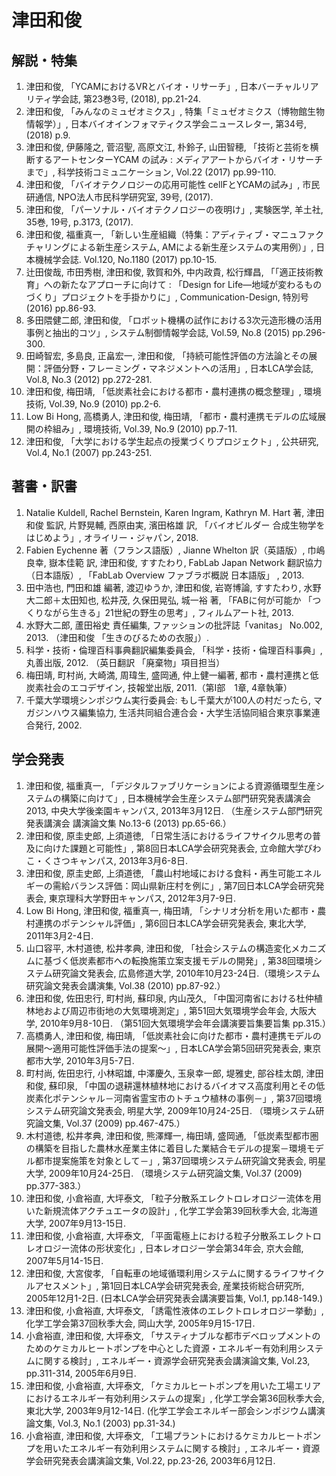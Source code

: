 # 津田和俊 #

## 解説・特集 ##
1.	津田和俊, 「YCAMにおけるVRとバイオ・リサーチ」, 日本バーチャルリアリティ学会誌, 第23巻3号, (2018), pp.21-24.
1.	津田和俊, 「みんなのミュゼオミクス」, 特集「ミュゼオミクス（博物館生物情報学）」, 日本バイオインフォマティクス学会ニュースレター, 第34号, (2018) p.9.
1.	津田和俊, 伊藤隆之, 菅沼聖, 高原文江, 朴鈴子, 山田智穂, 「技術と芸術を横断するアートセンターYCAM の試み : メディアアートからバイオ・リサーチまで」, 科学技術コミュニケーション, Vol.22 (2017) pp.99-110.
1.	津田和俊, 「バイオテクノロジーの応用可能性 cellFとYCAMの試み」, 市民研通信, NPO法人市民科学研究室, 39号, (2017).
1.	津田和俊, 「パーソナル・バイオテクノロジーの夜明け」, 実験医学, 羊土社, 35巻, 19号, p.3173, (2017).
1.	津田和俊, 福重真一, 「新しい生産組織（特集：アディティブ・マニュファクチャリングによる新生産システム, AMによる新生産システムの実用例）」, 日本機械学会誌. Vol.120, No.1180 (2017) pp.10-15.
1.	辻田俊哉, 市田秀樹, 津田和俊, 敦賀和外, 中内政貴, 松行輝昌, 「「適正技術教育」への新たなアプローチに向けて : 「Design for Life―地域が変わるものづくり」プロジェクトを手掛かりに」, Communication-Design, 特別号 (2016) pp.86-93.
1.	多田隈健二郎, 津田和俊, 「ロボット機構の試作における3次元造形機の活用事例と抽出的コツ」, システム制御情報学会誌, Vol.59, No.8 (2015) pp.296-300.
1.	田崎智宏, 多島良, 正畠宏一, 津田和俊, 「持続可能性評価の方法論とその展開：評価分野・フレーミング・マネジメントへの活用」, 日本LCA学会誌, Vol.8, No.3 (2012) pp.272-281.
1.	津田和俊, 梅田靖, 「低炭素社会における都市・農村連携の概念整理」, 環境技術, Vol.39, No.9 (2010) pp.2-6.
1.	Low Bi Hong, 高橋勇人, 津田和俊, 梅田靖, 「都市・農村連携モデルの広域展開の枠組み」, 環境技術, Vol.39, No.9 (2010) pp.7-11.
1.	津田和俊, 「大学における学生起点の授業づくりプロジェクト」, 公共研究, Vol.4, No.1 (2007) pp.243-251.

## 著書・訳書 ##
1. Natalie Kuldell, Rachel Bernstein, Karen Ingram, Kathryn M. Hart 著, 津田和俊 監訳, 片野晃輔, 西原由実, 濱田格雄 訳, 「バイオビルダー 合成生物学をはじめよう」, オライリー・ジャパン, 2018.
1. Fabien Eychenne 著（フランス語版）, Jianne Whelton 訳（英語版）, 巾嶋良幸, 嶽本佳範 訳, 津田和俊, すすたわり, FabLab Japan Network 翻訳協力（日本語版）, 「FabLab Overview ファブラボ概説 日本語版」 , 2013.
1. 田中浩也, 門田和雄 編著, 渡辺ゆうか, 津田和俊, 岩嵜博論, すすたわり, 水野大二郎＋太田知也, 松井茂, 久保田晃弘, 城一裕 著, 「FABに何が可能か 「つくりながら生きる」21世紀の野生の思考」, フィルムアート社, 2013.
1. 水野大二郎, 蘆田裕史 責任編集, ファッションの批評誌「vanitas」 No.002, 2013. （津田和俊 「生きのびるための衣服」）.
1. 科学・技術・倫理百科事典翻訳編集委員会, 「科学・技術・倫理百科事典」, 丸善出版,  2012. （英日翻訳 「廃棄物」項目担当）
1. 梅田靖, 町村尚, 大崎満, 周瑋生, 盛岡通, 仲上健一編著, 都市・農村連携と低炭素社会のエコデザイン, 技報堂出版, 2011.（第Ⅰ部　1章, 4章執筆）
1. 千葉大学環境シンポジウム実行委員会: もし千葉大が100人の村だったら, マガジンハウス編集協力, 生活共同組合連合会・大学生活協同組合東京事業連合発行, 2002.

## 学会発表 ##
1.	津田和俊, 福重真一, 「デジタルファブリケーションによる資源循環型生産システムの構築に向けて」, 日本機械学会生産システム部門研究発表講演会2013, 中央大学後楽園キャンパス, 2013年3月12日. （生産システム部門研究発表講演会 講演論文集 No.13-6 (2013) pp.65-66.）
1.	津田和俊, 原圭史郎, 上須道徳, 「日常生活におけるライフサイクル思考の普及に向けた課題と可能性」, 第8回日本LCA学会研究発表会, 立命館大学びわこ・くさつキャンパス, 2013年3月6-8日.
1.	津田和俊, 原圭史郎, 上須道徳, 「農山村地域における食料・再生可能エネルギーの需給バランス評価：岡山県新庄村を例に」, 第7回日本LCA学会研究発表会, 東京理科大学野田キャンパス, 2012年3月7-9日.
1.	Low Bi Hong, 津田和俊, 福重真一, 梅田靖, 「シナリオ分析を用いた都市・農村連携のポテンシャル評価」, 第6回日本LCA学会研究発表会, 東北大学, 2011年3月2-4日.
1.	山口容平, 木村道徳, 松井孝典, 津田和俊, 「社会システムの構造変化メカニズムに基づく低炭素都市への転換施策立案支援モデルの開発」, 第38回環境システム研究論文発表会, 広島修道大学, 2010年10月23-24日.（環境システム研究論文発表会講演集, Vol.38 (2010) pp.87-92.）
1.	津田和俊, 佐田忠行, 町村尚, 蘇印泉, 内山茂久, 「中国河南省における杜仲植林地および周辺市街地の大気環境測定」, 第51回大気環境学会年会, 大阪大学, 2010年9月8-10日. （第51回大気環境学会年会講演要旨集要旨集 pp.315.）
1.	高橋勇人, 津田和俊, 梅田靖, 「低炭素社会に向けた都市・農村連携モデルの展開～適用可能性評価手法の提案～」, 日本LCA学会第5回研究発表会, 東京都市大学, 2010年3月5-7日.
1.	町村尚, 佐田忠行, 小林昭雄, 中澤慶久, 玉泉幸一郎, 堤雅史, 部谷桂太朗, 津田和俊, 蘇印泉, 「中国の退耕還林植林地におけるバイオマス高度利用とその低炭素化ポテンシャル－河南省霊宝市のトチュウ植林の事例－」, 第37回環境システム研究論文発表会, 明星大学, 2009年10月24-25日. （環境システム研究論文集, Vol.37 (2009) pp.467-475.）
1.	木村道徳, 松井孝典, 津田和俊, 熊澤輝一, 梅田靖, 盛岡通, 「低炭素型都市圏の構築を目指した農林水産業主体に着目した業結合モデルの提案－環境モデル都市提案施策を対象として－」, 第37回環境システム研究論文発表会, 明星大学, 2009年10月24-25日. （環境システム研究論文集, Vol.37 (2009) pp.377-383.）
1.	津田和俊, 小倉裕直, 大坪泰文, 「粒子分散系エレクトロレオロジー流体を用いた新規流体アクチュエータの設計」, 化学工学会第39回秋季大会, 北海道大学, 2007年9月13-15日.
1.	津田和俊, 小倉裕直, 大坪泰文, 「平面電極上における粒子分散系エレクトロレオロジー流体の形状変化」, 日本レオロジー学会第34年会, 京大会館, 2007年5月14-15日.
1.	津田和俊, 大宮俊孝, 「自転車の地域循環利用システムに関するライフサイクルアセスメント」, 第1回日本LCA学会研究発表会, 産業技術総合研究所, 2005年12月1-2日. (日本LCA学会研究発表会講演要旨集, Vol.1, pp.148-149.)
1.	津田和俊, 小倉裕直, 大坪泰文, 「誘電性液体のエレクトロレオロジー挙動」, 化学工学会第37回秋季大会, 岡山大学, 2005年9月15-17日.
1.	小倉裕直, 津田和俊, 大坪泰文, 「サスティナブルな都市デベロップメントのためのケミカルヒートポンプを中心とした資源・エネルギー有効利用システムに関する検討」, エネルギー・資源学会研究発表会講演論文集, Vol.23, pp.311-314, 2005年6月9日.
1.	津田和俊, 小倉裕直, 大坪泰文, 「ケミカルヒートポンプを用いた工場エリアにおけるエネルギー有効利用システムの提案」, 化学工学会第36回秋季大会, 東北大学, 2003年9月12-14日. (化学工学会エネルギー部会シンポジウム講演論文集, Vol.3, No.1 (2003) pp.31-34.)
1.	小倉裕直, 津田和俊, 大坪泰文, 「工場プラントにおけるケミカルヒートポンプを用いたエネルギー有効利用システムに関する検討」, エネルギー・資源学会研究発表会講演論文集, Vol.22, pp.23-26, 2003年6月12日.
